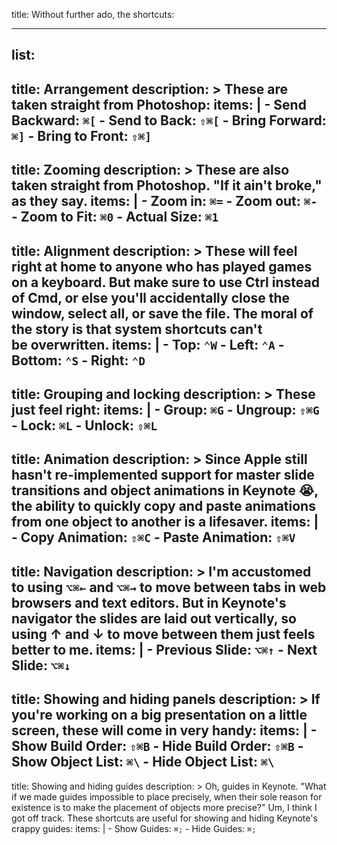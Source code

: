 title: Without further ado, the shortcuts:

----

list:
-
  title: Arrangement
  description: >
    These are taken straight from Photoshop:
  items: |
    - Send Backward: `⌘[`
    - Send to Back: `⇧⌘[`
    - Bring Forward: `⌘]`
    - Bring to Front: `⇧⌘]`
-
  title: Zooming
  description: >
    These are also taken straight from Photoshop. "If it ain't broke," as they say.
  items: |
    - Zoom in: `⌘=`
    - Zoom out: `⌘-`
    - Zoom to Fit: `⌘0`
    - Actual Size: `⌘1`
-
  title: Alignment
  description: >
    These will feel right at home to anyone who has played games on a keyboard. But make sure to use Ctrl instead of Cmd, or else you'll accidentally close the window, select all, or save the file. The moral of the story is that system shortcuts can't be overwritten.
  items: |
    - Top: `⌃W`
    - Left: `⌃A`
    - Bottom: `⌃S`
    - Right: `⌃D`
-
  title: Grouping and locking
  description: >
    These just feel right:
  items: |
    - Group: `⌘G`
    - Ungroup: `⇧⌘G`
    - Lock: `⌘L`
    - Unlock: `⇧⌘L`
-
  title: Animation
  description: >
    Since Apple still hasn't re-implemented support for master slide transitions and object animations in Keynote 😭, the ability to quickly copy and paste animations from one object to another is a lifesaver.
  items: |
    - Copy Animation: `⇧⌘C`
    - Paste Animation: `⇧⌘V`
-
  title: Navigation
  description: >
    I'm accustomed to using `⌥⌘←` and `⌥⌘→` to move between tabs in web browsers and text editors. But in Keynote's navigator the slides are laid out vertically, so using ↑ and ↓ to move between them just feels better to me.
  items: |
    - Previous Slide: `⌥⌘↑`
    - Next Slide: `⌥⌘↓`
-
  title: Showing and hiding panels
  description: >
    If you're working on a big presentation on a little screen, these will come in very handy:
  items: |
    - Show Build Order: `⇧⌘B`
    - Hide Build Order: `⇧⌘B`
    - Show Object List: `⌘\`
    - Hide Object List: `⌘\`
-
  title: Showing and hiding guides
  description: >
    Oh, guides in Keynote. "What if we made guides impossible to place precisely, when their sole reason for existence is to make the placement of objects more precise?" Um, I think I got off track. These shortcuts are useful for showing and hiding Keynote's crappy guides:
  items: |
    - Show Guides: `⌘;`
    - Hide Guides: `⌘;`
